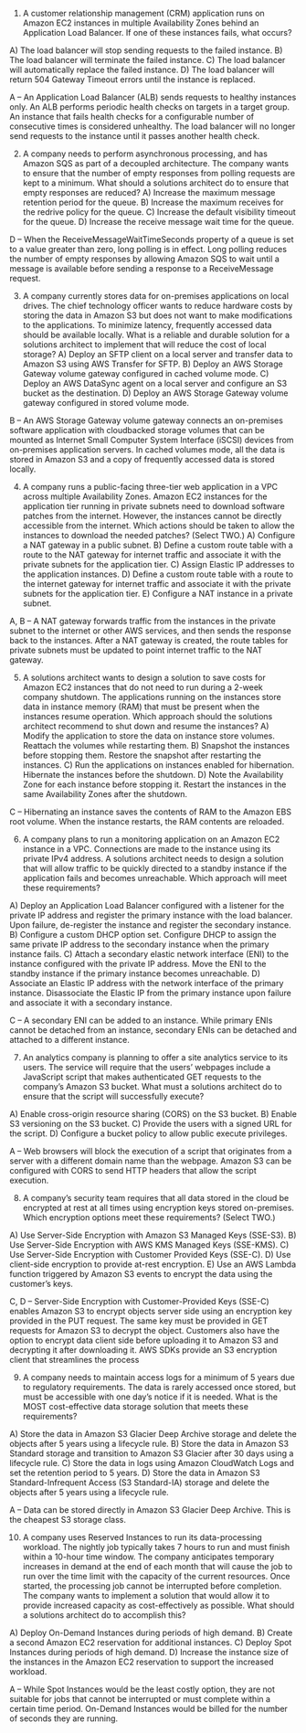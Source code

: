 
1) A customer relationship management (CRM) application runs on Amazon EC2 instances in multiple
Availability Zones behind an Application Load Balancer.
If one of these instances fails, what occurs?

A) The load balancer will stop sending requests to the failed instance.
B) The load balancer will terminate the failed instance.
C) The load balancer will automatically replace the failed instance.
D) The load balancer will return 504 Gateway Timeout errors until the instance is replaced.

A – An Application Load Balancer (ALB) sends requests to healthy instances only. An ALB performs periodic
health checks on targets in a target group. An instance that fails health checks for a configurable number of
consecutive times is considered unhealthy. The load balancer will no longer send requests to the instance until it
passes another health check. 


2) A company needs to perform asynchronous processing, and has Amazon SQS as part of a decoupled
architecture. The company wants to ensure that the number of empty responses from polling requests
are kept to a minimum.
What should a solutions architect do to ensure that empty responses are reduced?
A) Increase the maximum message retention period for the queue.
B) Increase the maximum receives for the redrive policy for the queue.
C) Increase the default visibility timeout for the queue.
D) Increase the receive message wait time for the queue.

D – When the ReceiveMessageWaitTimeSeconds property of a queue is set to a value greater than zero, long
polling is in effect. Long polling reduces the number of empty responses by allowing Amazon SQS to wait until a
message is available before sending a response to a ReceiveMessage request. 


3) A company currently stores data for on-premises applications on local drives. The chief technology
officer wants to reduce hardware costs by storing the data in Amazon S3 but does not want to make
modifications to the applications. To minimize latency, frequently accessed data should be available
locally.
What is a reliable and durable solution for a solutions architect to implement that will reduce the cost of
local storage?
A) Deploy an SFTP client on a local server and transfer data to Amazon S3 using AWS Transfer for SFTP.
B) Deploy an AWS Storage Gateway volume gateway configured in cached volume mode.
C) Deploy an AWS DataSync agent on a local server and configure an S3 bucket as the destination.
D) Deploy an AWS Storage Gateway volume gateway configured in stored volume mode.

B – An AWS Storage Gateway volume gateway connects an on-premises software application with cloudbacked storage volumes that can be mounted as Internet Small Computer System Interface (iSCSI) devices from
on-premises application servers. In cached volumes mode, all the data is stored in Amazon S3 and a copy of
frequently accessed data is stored locally. 


4) A company runs a public-facing three-tier web application in a VPC across multiple Availability Zones.
Amazon EC2 instances for the application tier running in private subnets need to download software
patches from the internet. However, the instances cannot be directly accessible from the internet.
Which actions should be taken to allow the instances to download the needed patches? (Select TWO.)
A) Configure a NAT gateway in a public subnet.
B) Define a custom route table with a route to the NAT gateway for internet traffic and associate it with the
private subnets for the application tier.
C) Assign Elastic IP addresses to the application instances.
D) Define a custom route table with a route to the internet gateway for internet traffic and associate it with
the private subnets for the application tier.
E) Configure a NAT instance in a private subnet.

A, B – A NAT gateway forwards traffic from the instances in the private subnet to the internet or other AWS
services, and then sends the response back to the instances. After a NAT gateway is created, the route tables for
private subnets must be updated to point internet traffic to the NAT gateway.


5) A solutions architect wants to design a solution to save costs for Amazon EC2 instances that do not
need to run during a 2-week company shutdown. The applications running on the instances store data in
instance memory (RAM) that must be present when the instances resume operation.
Which approach should the solutions architect recommend to shut down and resume the instances?
A) Modify the application to store the data on instance store volumes. Reattach the volumes while restarting
them.
B) Snapshot the instances before stopping them. Restore the snapshot after restarting the instances.
C) Run the applications on instances enabled for hibernation. Hibernate the instances before the shutdown.
D) Note the Availability Zone for each instance before stopping it. Restart the instances in the same
Availability Zones after the shutdown.

  C – Hibernating an instance saves the contents of RAM to the Amazon EBS root volume. When the instance
restarts, the RAM contents are reloaded.



6) A company plans to run a monitoring application on an Amazon EC2 instance in a VPC. Connections
are made to the instance using its private IPv4 address. A solutions architect needs to design a solution
that will allow traffic to be quickly directed to a standby instance if the application fails and becomes
unreachable.
Which approach will meet these requirements?

A) Deploy an Application Load Balancer configured with a listener for the private IP address and register the
primary instance with the load balancer. Upon failure, de-register the instance and register the secondary
instance.
B) Configure a custom DHCP option set. Configure DHCP to assign the same private IP address to the
secondary instance when the primary instance fails.
C) Attach a secondary elastic network interface (ENI) to the instance configured with the private IP address.
Move the ENI to the standby instance if the primary instance becomes unreachable.
D) Associate an Elastic IP address with the network interface of the primary instance. Disassociate the
Elastic IP from the primary instance upon failure and associate it with a secondary instance.

C – A secondary ENI can be added to an instance. While primary ENIs cannot be detached from an instance,
secondary ENIs can be detached and attached to a different instance.


7) An analytics company is planning to offer a site analytics service to its users. The service will require
that the users’ webpages include a JavaScript script that makes authenticated GET requests to the
company’s Amazon S3 bucket.
What must a solutions architect do to ensure that the script will successfully execute?

A) Enable cross-origin resource sharing (CORS) on the S3 bucket.
B) Enable S3 versioning on the S3 bucket.
C) Provide the users with a signed URL for the script.
D) Configure a bucket policy to allow public execute privileges.

A – Web browsers will block the execution of a script that originates from a server with a different domain name
than the webpage. Amazon S3 can be configured with CORS to send HTTP headers that allow the script
execution. 


8) A company’s security team requires that all data stored in the cloud be encrypted at rest at all times
using encryption keys stored on-premises.
Which encryption options meet these requirements? (Select TWO.)

A) Use Server-Side Encryption with Amazon S3 Managed Keys (SSE-S3).
B) Use Server-Side Encryption with AWS KMS Managed Keys (SSE-KMS).
C) Use Server-Side Encryption with Customer Provided Keys (SSE-C).
D) Use client-side encryption to provide at-rest encryption.
E) Use an AWS Lambda function triggered by Amazon S3 events to encrypt the data using the customer’s
keys.

C, D – Server-Side Encryption with Customer-Provided Keys (SSE-C) enables Amazon S3 to encrypt objects
server side using an encryption key provided in the PUT request. The same key must be provided in GET
requests for Amazon S3 to decrypt the object. Customers also have the option to encrypt data client side before
uploading it to Amazon S3 and decrypting it after downloading it. AWS SDKs provide an S3 encryption client that
streamlines the process


9) A company needs to maintain access logs for a minimum of 5 years due to regulatory requirements.
The data is rarely accessed once stored, but must be accessible with one day’s notice if it is needed.
What is the MOST cost-effective data storage solution that meets these requirements?

A) Store the data in Amazon S3 Glacier Deep Archive storage and delete the objects after 5 years using a
lifecycle rule.
B) Store the data in Amazon S3 Standard storage and transition to Amazon S3 Glacier after 30 days using a
lifecycle rule.
C) Store the data in logs using Amazon CloudWatch Logs and set the retention period to 5 years.
D) Store the data in Amazon S3 Standard-Infrequent Access (S3 Standard-IA) storage and delete the
objects after 5 years using a lifecycle rule.

A – Data can be stored directly in Amazon S3 Glacier Deep Archive. This is the cheapest S3 storage class. 

10) A company uses Reserved Instances to run its data-processing workload. The nightly job typically
takes 7 hours to run and must finish within a 10-hour time window. The company anticipates temporary
increases in demand at the end of each month that will cause the job to run over the time limit with the
capacity of the current resources. Once started, the processing job cannot be interrupted before
completion. The company wants to implement a solution that would allow it to provide increased capacity
as cost-effectively as possible.
What should a solutions architect do to accomplish this?

A) Deploy On-Demand Instances during periods of high demand.
B) Create a second Amazon EC2 reservation for additional instances.
C) Deploy Spot Instances during periods of high demand.
D) Increase the instance size of the instances in the Amazon EC2 reservation to support the increased
workload.

 A – While Spot Instances would be the least costly option, they are not suitable for jobs that cannot be
interrupted or must complete within a certain time period. On-Demand Instances would be billed for the number of
seconds they are running.





